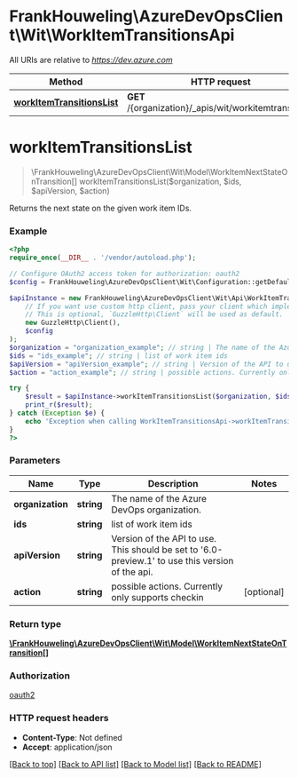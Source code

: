 # FrankHouweling\AzureDevOpsClient\Wit\WorkItemTransitionsApi

All URIs are relative to *https://dev.azure.com*

Method | HTTP request | Description
------------- | ------------- | -------------
[**workItemTransitionsList**](WorkItemTransitionsApi.md#workItemTransitionsList) | **GET** /{organization}/_apis/wit/workitemtransitions | 


# **workItemTransitionsList**
> \FrankHouweling\AzureDevOpsClient\Wit\Model\WorkItemNextStateOnTransition[] workItemTransitionsList($organization, $ids, $apiVersion, $action)



Returns the next state on the given work item IDs.

### Example
```php
<?php
require_once(__DIR__ . '/vendor/autoload.php');

// Configure OAuth2 access token for authorization: oauth2
$config = FrankHouweling\AzureDevOpsClient\Wit\Configuration::getDefaultConfiguration()->setAccessToken('YOUR_ACCESS_TOKEN');

$apiInstance = new FrankHouweling\AzureDevOpsClient\Wit\Api\WorkItemTransitionsApi(
    // If you want use custom http client, pass your client which implements `GuzzleHttp\ClientInterface`.
    // This is optional, `GuzzleHttp\Client` will be used as default.
    new GuzzleHttp\Client(),
    $config
);
$organization = "organization_example"; // string | The name of the Azure DevOps organization.
$ids = "ids_example"; // string | list of work item ids
$apiVersion = "apiVersion_example"; // string | Version of the API to use.  This should be set to '6.0-preview.1' to use this version of the api.
$action = "action_example"; // string | possible actions. Currently only supports checkin

try {
    $result = $apiInstance->workItemTransitionsList($organization, $ids, $apiVersion, $action);
    print_r($result);
} catch (Exception $e) {
    echo 'Exception when calling WorkItemTransitionsApi->workItemTransitionsList: ', $e->getMessage(), PHP_EOL;
}
?>
```

### Parameters

Name | Type | Description  | Notes
------------- | ------------- | ------------- | -------------
 **organization** | **string**| The name of the Azure DevOps organization. |
 **ids** | **string**| list of work item ids |
 **apiVersion** | **string**| Version of the API to use.  This should be set to &#39;6.0-preview.1&#39; to use this version of the api. |
 **action** | **string**| possible actions. Currently only supports checkin | [optional]

### Return type

[**\FrankHouweling\AzureDevOpsClient\Wit\Model\WorkItemNextStateOnTransition[]**](../Model/WorkItemNextStateOnTransition.md)

### Authorization

[oauth2](../../README.md#oauth2)

### HTTP request headers

 - **Content-Type**: Not defined
 - **Accept**: application/json

[[Back to top]](#) [[Back to API list]](../../README.md#documentation-for-api-endpoints) [[Back to Model list]](../../README.md#documentation-for-models) [[Back to README]](../../README.md)

